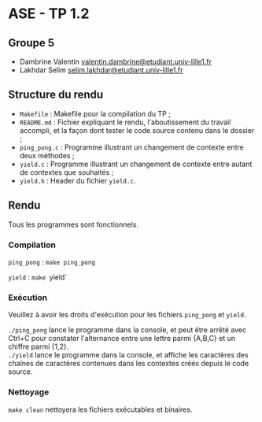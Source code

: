 # ASE - TP 1.2
## Groupe 5
 * Dambrine Valentin <valentin.dambrine@etudiant.univ-lille1.fr>
 * Lakhdar Selim <selim.lakhdar@etudiant.univ-lille1.fr>

## Structure du rendu

 * `Makefile` : Makefile pour la compilation du TP ;
 * `README.md` : Fichier expliquant le rendu, l'aboutissement du travail accompli, et la façon dont tester le code source contenu dans le dossier ;
 * `ping_pong.c` : Programme illustrant un changement de contexte entre deux méthodes ;
 * `yield.c` : Programme illustrant un changement de contexte entre autant de contextes que souhaités ;
 * `yield.h` : Header du fichier `yield.c`.

## Rendu

Tous les programmes sont fonctionnels.

### Compilation

`ping_pong` : `make ping_pong`  
  
`yield` : `make `yield`  
  
### Exécution

Veuillez à avoir les droits d'exécution pour les fichiers `ping_pong` et `yield`.  
  
`./ping_pong` lance le programme dans la console, et peut être arrêté avec Ctrl+C pour constater l'alternance entre une lettre parmi {A,B,C} et un chiffre parmi {1,2}.  
`./yield` lance le programme dans la console, et affiche les caractères des chaînes de caractères contenues dans les contextes créés depuis le code source.

### Nettoyage

`make clean` nettoyera les fichiers exécutables et binaires.